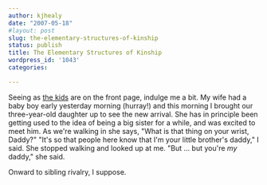 ```yaml
---
author: kjhealy
date: "2007-05-18"
#layout: post
slug: the-elementary-structures-of-kinship
status: publish
title: The Elementary Structures of Kinship
wordpress_id: '1043'
categories:

---
```


Seeing as [the kids](http://crookedtimber.org/2007/05/17/justice-as-fun-ness/) are on the front page, indulge me a bit. My wife had a baby boy early yesterday morning (hurray!) and this morning I brought our three-year-old daughter up to see the new arrival. She has in principle been getting used to the idea of being a big sister for a while, and was excited to meet him. As we're walking in she says, "What is that thing on your wrist, Daddy?" "It's so that people here know that I'm your little brother's daddy," I said. She stopped walking and looked up at me. "But … but you're *my* daddy," she said.

Onward to sibling rivalry, I suppose.
